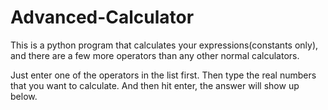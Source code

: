 # Advanced-Calculator
This is a python program that calculates your expressions(constants only), and there are a few more operators than any other normal calculators.

Just enter one of the operators in the list first.
Then type the real numbers that you want to calculate.
And then hit enter, the answer will show up below.
